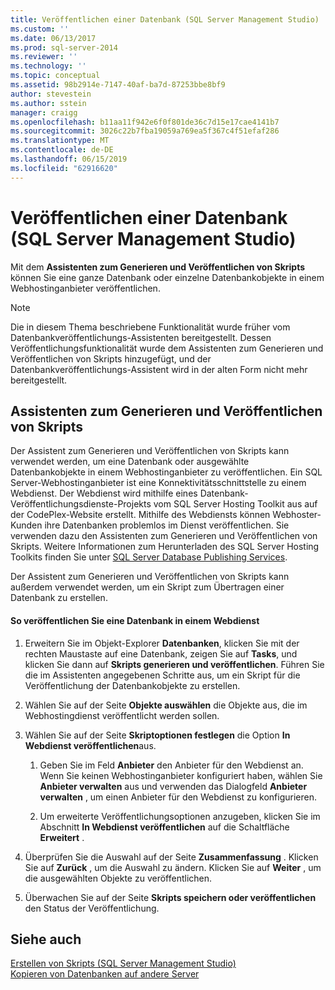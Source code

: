 ```yaml
---
title: Veröffentlichen einer Datenbank (SQL Server Management Studio) | Microsoft-Dokumentation
ms.custom: ''
ms.date: 06/13/2017
ms.prod: sql-server-2014
ms.reviewer: ''
ms.technology: ''
ms.topic: conceptual
ms.assetid: 98b2914e-7147-40af-ba7d-87253bbe8bf9
author: stevestein
ms.author: sstein
manager: craigg
ms.openlocfilehash: b11aa11f942e6f0f801de36c7d15e17cae4141b7
ms.sourcegitcommit: 3026c22b7fba19059a769ea5f367c4f51efaf286
ms.translationtype: MT
ms.contentlocale: de-DE
ms.lasthandoff: 06/15/2019
ms.locfileid: "62916620"
---
```

# <a name="publish-a-database-sql-server-management-studio"></a>Veröffentlichen einer Datenbank (SQL Server Management Studio)
  Mit dem **Assistenten zum Generieren und Veröffentlichen von Skripts** können Sie eine ganze Datenbank oder einzelne Datenbankobjekte in einem Webhostinganbieter veröffentlichen.  
  
> [!NOTE]  
>  Die in diesem Thema beschriebene Funktionalität wurde früher vom Datenbankveröffentlichungs-Assistenten bereitgestellt. Dessen Veröffentlichungsfunktionalität wurde dem Assistenten zum Generieren und Veröffentlichen von Skripts hinzugefügt, und der Datenbankveröffentlichungs-Assistent wird in der alten Form nicht mehr bereitgestellt.  
  
## <a name="generate-and-publish-scripts-wizard"></a>Assistenten zum Generieren und Veröffentlichen von Skripts  
 Der Assistent zum Generieren und Veröffentlichen von Skripts kann verwendet werden, um eine Datenbank oder ausgewählte Datenbankobjekte in einem Webhostinganbieter zu veröffentlichen. Ein SQL Server-Webhostinganbieter ist eine Konnektivitätsschnittstelle zu einem Webdienst. Der Webdienst wird mithilfe eines Datenbank-Veröffentlichungsdienste-Projekts vom SQL Server Hosting Toolkit aus auf der CodePlex-Website erstellt. Mithilfe des Webdiensts können Webhoster-Kunden ihre Datenbanken problemlos im Dienst veröffentlichen. Sie verwenden dazu den Assistenten zum Generieren und Veröffentlichen von Skripts. Weitere Informationen zum Herunterladen des SQL Server Hosting Toolkits finden Sie unter [SQL Server Database Publishing Services](https://go.microsoft.com/fwlink/?LinkId=142025).  
  
 Der Assistent zum Generieren und Veröffentlichen von Skripts kann außerdem verwendet werden, um ein Skript zum Übertragen einer Datenbank zu erstellen.  
  
#### <a name="to-publish-a-database-to-a-web-service"></a>So veröffentlichen Sie eine Datenbank in einem Webdienst  
  
1.  Erweitern Sie im Objekt-Explorer **Datenbanken**, klicken Sie mit der rechten Maustaste auf eine Datenbank, zeigen Sie auf **Tasks**, und klicken Sie dann auf **Skripts generieren und veröffentlichen**. Führen Sie die im Assistenten angegebenen Schritte aus, um ein Skript für die Veröffentlichung der Datenbankobjekte zu erstellen.  
  
2.  Wählen Sie auf der Seite **Objekte auswählen** die Objekte aus, die im Webhostingdienst veröffentlicht werden sollen.  
  
3.  Wählen Sie auf der Seite **Skriptoptionen festlegen** die Option **In Webdienst veröffentlichen**aus.  
  
    1.  Geben Sie im Feld **Anbieter** den Anbieter für den Webdienst an. Wenn Sie keinen Webhostinganbieter konfiguriert haben, wählen Sie **Anbieter verwalten** aus und verwenden das Dialogfeld **Anbieter verwalten** , um einen Anbieter für den Webdienst zu konfigurieren.  
  
    2.  Um erweiterte Veröffentlichungsoptionen anzugeben, klicken Sie im Abschnitt **In Webdienst veröffentlichen** auf die Schaltfläche **Erweitert** .  
  
4.  Überprüfen Sie die Auswahl auf der Seite **Zusammenfassung** . Klicken Sie auf **Zurück** , um die Auswahl zu ändern. Klicken Sie auf **Weiter** , um die ausgewählten Objekte zu veröffentlichen.  
  
5.  Überwachen Sie auf der Seite **Skripts speichern oder veröffentlichen** den Status der Veröffentlichung.  
  
## <a name="see-also"></a>Siehe auch  
 [Erstellen von Skripts &#40;SQL Server Management Studio&#41;](../scripting/generate-scripts-sql-server-management-studio.md)   
 [Kopieren von Datenbanken auf andere Server](copy-databases-to-other-servers.md)  
  
  

